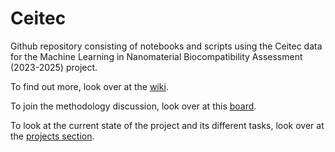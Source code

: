 # Ceitec
Github repository consisting of notebooks and scripts using the Ceitec data for the Machine Learning in Nanomaterial Biocompatibility Assessment (2023-2025) project.

To find out more, look over at the [wiki](https://github.com/xpetitt123/Ceitec/wiki).

To join the methodology discussion, look over at this [board](https://github.com/xpetitt123/Ceitec/discussions/1).

To look at the current state of the project and its different tasks, look over at the [projects section](https://github.com/xpetitt123/Ceitec/projects?query=is%3Aopen).
